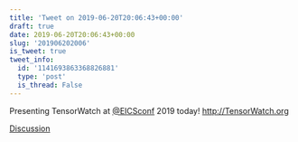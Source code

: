 ```yaml
---
title: 'Tweet on 2019-06-20T20:06:43+00:00'
draft: true
date: 2019-06-20T20:06:43+00:00
slug: '201906202006'
is_tweet: true
tweet_info:
  id: '1141693863368826881'
  type: 'post'
  is_thread: False
---
```




Presenting TensorWatch at [@EICSconf](https://x.com/EICSconf) 2019 today! <http://TensorWatch.org>

[Discussion](https://x.com/sytelus/status/1141693863368826881)
